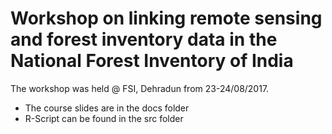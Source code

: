 # Workshop on linking remote sensing and forest inventory data in the National Forest Inventory of India

The workshop was held @ FSI, Dehradun from 23-24/08/2017.

* The course slides are in the docs folder
* R-Script can be found in the src folder
